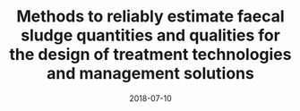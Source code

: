 ---
title: "Methods to reliably estimate faecal sludge quantities and qualities for the design of treatment technologies and management solutions"
#collection: publications
#permalink: /publication/forthcoming-peace-agreement-strength
date: 2018-07-10
#venue: 'Journal of Environmental Management'
paperurl: '/files/publications/2018_Strande_et_al_FaecalSludgeQandQ.pdf'
link: 'https://doi.org/10.1016/j.esg.2020.100063'
#code: 'link to ISA dataverse goes here'
#github: 'link to github repo goes here'
citation: 'Strande, L., Schöbitz, L., Bischoff, F., Ddiba, D., Okello, F., Englund, M., Ward, B. J. and Niwagaba, C. B. 2018. &quot;Methods to reliably estimate faecal sludge quantities and qualities for the design of treatment technologies and management solutions.&quot; <i>Journal of Environmental Management</i> 223, 898–907. doi:10.1016/j.esg.2020.100063'
---